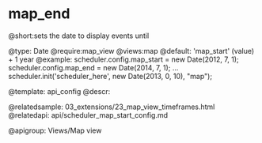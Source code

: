 map_end
=============

@short:sets the date to display events until
	

@type: Date
@require:map_view
@views:map
@default: 'map_start' (value) + 1 year
@example:
scheduler.config.map_start = new Date(2012, 7, 1);
scheduler.config.map_end = new Date(2014, 7, 1);
...
scheduler.init('scheduler_here', new Date(2013, 0, 10), "map");

@template:	api_config
@descr:


@relatedsample:
	03_extensions/23_map_view_timeframes.html
@relatedapi:
	api/scheduler_map_start_config.md

@apigroup: Views/Map view
